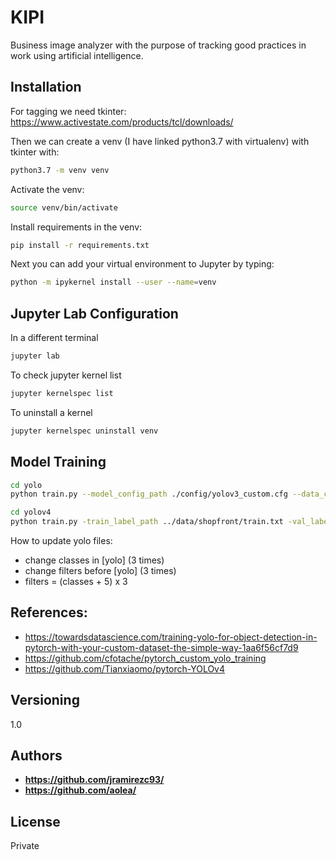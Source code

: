# KIPI

Business image analyzer with the purpose of tracking good practices in work using artificial intelligence.

## Installation

For tagging we need tkinter: https://www.activestate.com/products/tcl/downloads/

Then we can create a venv (I have linked python3.7 with virtualenv) with tkinter with:

```bash
python3.7 -m venv venv
```

Activate the venv:

```bash
source venv/bin/activate
```

Install requirements in the venv:

```bash
pip install -r requirements.txt
```

Next you can add your virtual environment to Jupyter by typing:

```bash
python -m ipykernel install --user --name=venv
```

## Jupyter Lab Configuration

In a different terminal

```bash
jupyter lab
```

To check jupyter kernel list

```bash
jupyter kernelspec list
```

To uninstall a kernel

```bash
jupyter kernelspec uninstall venv
```

## Model Training

```bash
cd yolo
python train.py --model_config_path ./config/yolov3_custom.cfg --data_config_path ./config/coco_custom.data --class_path ./config/coco_custom.names
```

```bash
cd yolov4
python train.py -train_label_path ../data/shopfront/train.txt -val_label_path ../data/shopfront/val.txt -dir /Users/jrc/Desktop/Jorge/Otros/Coding/Kipi/kipi/models/yolov4 -classes 3 -pretrained ./cfg/yolov4.conv.137.pth
```

How to update yolo files:

- change classes in [yolo] (3 times)
- change filters before [yolo] (3 times)
- filters = (classes + 5) x 3

## References:

- https://towardsdatascience.com/training-yolo-for-object-detection-in-pytorch-with-your-custom-dataset-the-simple-way-1aa6f56cf7d9
- https://github.com/cfotache/pytorch_custom_yolo_training
- https://github.com/Tianxiaomo/pytorch-YOLOv4

## Versioning

1.0

## Authors

- **https://github.com/jramirezc93/**
- **https://github.com/aolea/**

## License

Private
